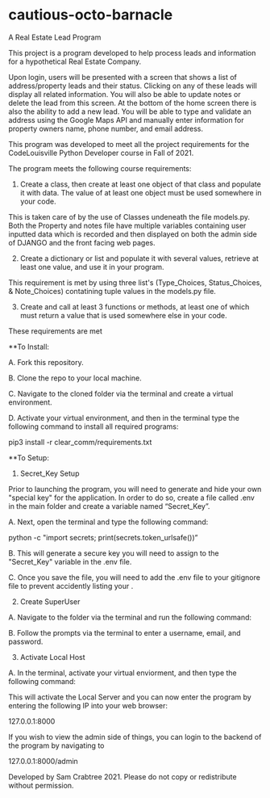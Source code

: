 # cautious-octo-barnacle
A Real Estate Lead Program 

This project is a program developed to help process leads and information for a hypothetical Real Estate Company. 

Upon login, users will be presented with a screen that shows a list of address/property leads and their status. Clicking on any of these leads will display all related information. You will also be able to update notes or delete the lead from this screen. At the bottom of the home screen there is also the ability to add a new lead. You will be able to type and validate an address using the Google Maps API and manually enter information for property owners name, phone number, and email address.  



This program was developed to meet all the project requirements for the CodeLouisville Python Developer course in Fall of 2021.

The program meets the following course requirements: 

1. Create a class, then create at least one object of that class and populate it with data. The value of at least one object must be used somewhere in your code.  

This is taken care of by the use of Classes undeneath the file models.py. Both the Property and notes file have multiple variables containing user inputted data which is recorded and then displayed on both the admin side of DJANGO and the front facing web pages. 

2. Create a dictionary or list and populate it with several values, retrieve at least one value, and use it in your program. 

This requirement is met by using three list's (Type_Choices, Status_Choices, & Note_Choices) contatining tuple values in the models.py file. 

3. Create and call at least 3 functions or methods, at least one of which must return a value that is used somewhere else in your code. 

These requirements are met 




**To Install: 

A. Fork this repository.

B. Clone the repo to your local machine.

C. Navigate to the cloned folder via the terminal and create a virtual environment.

D. Activate your virtual environment, and then in the terminal type the following command to install all required programs:

pip3 install -r clear_comm/requirements.txt


**To Setup: 

1. Secret_Key Setup 

Prior to launching the program, you will need to generate and hide your own "special key" for the application. In order to do so, create a file called .env in the main folder and create a variable named “Secret_Key”.

  A. Next, open the terminal and type the following command: 

python -c "import secrets; print(secrets.token_urlsafe())”

  B. This will generate a secure key you will need to assign to the "Secret_Key" variable in the .env file. 

  C. Once you save the file, you will need to add the .env file to your gitignore file to prevent accidently listing your . 


2. Create SuperUser

  A. Navigate to the folder via the terminal and run the following command: 
  
  B. Follow the prompts via the terminal to enter a username, email, and password. 



3. Activate Local Host

  A. In the terminal, activate your virtual enviorment, and then type the following command: 

This will activate the Local Server and you can now enter the program by entering the following IP into your web browser: 

127.0.0.1:8000

If you wish to view the admin side of things, you can login to the backend of the program by navigating to 

127.0.0.1:8000/admin







Developed by Sam Crabtree 2021. Please do not copy or redistribute without permission. 
